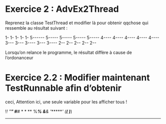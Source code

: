 # Exercice 2 : AdvEx2Thread
Reprenez la classe TestThread et modifier là pour obtenir qqchose qui
ressemble au résultat suivant :

1- 1- 1- 1- 1-
5------ 5----- 5----- 5----- 5-----
4---- 4---- 4---- 4---- 4---- 
3--- 3--- 3---- 3--- 3----
2-- 2-- 2-- 2-- 2--

Lorsqu’on relance le programme, le résultat diffère à cause de l’ordonanceur

# Exercice 2.2 : Modifier maintenant TestRunnable afin d’obtenir
ceci, Attention ici, une seule variable pour les afficher tous !

!*!
"**"
#***#
$****$
%*****%
&******&
'*******'
(********(
)*********)
**********
